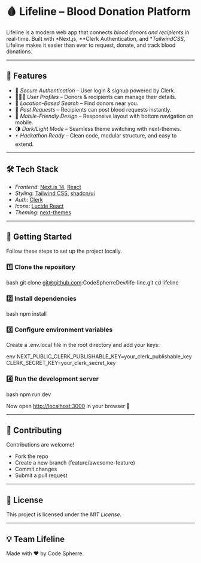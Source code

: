 # 🩸 Lifeline – Blood Donation Platform

Lifeline is a modern web app that connects *blood donors and recipients* in real-time.
Built with *Next.js, **Clerk Authentication, and **TailwindCSS*, Lifeline makes it easier than ever to request, donate, and track blood donations.

---

## 🌟 Features

* 🔐 *Secure Authentication* – User login & signup powered by Clerk.
* 🧑‍🤝‍🧑 *User Profiles* – Donors & recipients can manage their details.
* 📍 *Location-Based Search* – Find donors near you.
* 📝 *Post Requests* – Recipients can post blood requests instantly.
* 📲 *Mobile-Friendly Design* – Responsive layout with bottom navigation on mobile.
* 🌗 *Dark/Light Mode* – Seamless theme switching with next-themes.
* ⚡ *Hackathon Ready* – Clean code, modular structure, and easy to extend.

---

## 🛠 Tech Stack

* *Frontend*: [Next.js 14](https://nextjs.org/), [React](https://react.dev/)
* *Styling*: [Tailwind CSS](https://tailwindcss.com/), [shadcn/ui](https://ui.shadcn.com/)
* *Auth*: [Clerk](https://clerk.com/)
* *Icons*: [Lucide React](https://lucide.dev/)
* *Theming*: [next-themes](https://github.com/pacocoursey/next-themes)

---

## 🚀 Getting Started

Follow these steps to set up the project locally.

### 1️⃣ Clone the repository

bash
git clone git@github.com:CodeSpherreDev/life-line.git
cd lifeline


### 2️⃣ Install dependencies

bash
npm install


### 3️⃣ Configure environment variables

Create a .env.local file in the root directory and add your keys:

env
NEXT_PUBLIC_CLERK_PUBLISHABLE_KEY=your_clerk_publishable_key
CLERK_SECRET_KEY=your_clerk_secret_key


### 4️⃣ Run the development server

bash
npm run dev


Now open [http://localhost:3000](http://localhost:3000) in your browser 🎉

---

## 🤝 Contributing

Contributions are welcome!

* Fork the repo
* Create a new branch (feature/awesome-feature)
* Commit changes
* Submit a pull request

---

## 📜 License

This project is licensed under the *MIT License*.

---

## 💡 Team Lifeline

Made with ❤ by Code Spherre.

